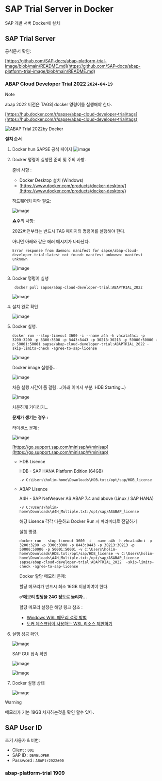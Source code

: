 # SAP Trial Server in Docker

SAP 개발 서버 Docker에 설치 


## SAP Trial Server

공식문서 확인:

[https://github.com/SAP-docs/abap-platform-trial-image/blob/main/README.md](https://github.com/SAP-docs/abap-platform-trial-image/blob/main/README.md)

### ABAP Cloud Developer Trial 2022  `2024-04-19`

> [!note]
> abap 2022 버전은 TAG의 docker 명령어를 실행해야 한다.
> 
> [https://hub.docker.com/r/sapse/abap-cloud-developer-trial/tags](https://hub.docker.com/r/sapse/abap-cloud-developer-trial/tags)


![ABAP Trial 2022by Docker](https://github.com/loopat666/my-wiki/assets/99716769/6ed4d934-2da5-4646-bf56-3f2d765e5250)




**설치 순서**

1. Docker hun SAPSE 공식 페이지
  ![image](https://github.com/loopat666/my-wiki/assets/99716769/19fda7bd-2293-4f26-89e3-53527aa882ac)

2. Docker 명령어 실행전 준비 및 주의 사항.

   준비 사항 :
   
      - Docker Desktop 설치 (Windows)
      - [https://www.docker.com/products/docker-desktop/](https://www.docker.com/products/docker-desktop/)
  
   하드웨어키 파악 필요:

   ![image](https://github.com/loopat666/my-wiki/assets/99716769/8195b94f-4ae2-4177-a5e4-9016f13b551e)


   ⚠️주의 사항:
   
     2022버전부터는 반드시 TAG 페이지의 명령어를 실행해야 한다.
   
     아니면 아래와 같은 에러 메시지가 나타난다.
   
     `Error response from daemon: manifest for sapse/abap-cloud-developer-trial:latest not found: manifest unknown: manifest unknown`

     ![image](https://github.com/loopat666/my-wiki/assets/99716769/02042856-bff3-41b3-9635-852870a67b9d)

4. Docker 명령어 실행

   ```
    docker pull sapse/abap-cloud-developer-trial:ABAPTRIAL_2022
   ```  

    ![image](https://github.com/loopat666/my-wiki/assets/99716769/ec66ab18-d2b1-4fb9-87cf-c528caaf9518)

5. 설치 완료 확인

   ![image](https://github.com/loopat666/my-wiki/assets/99716769/5219269e-6d8b-4a47-80e5-39594d425461)

6. Docker 실행.

   ```
   docker run --stop-timeout 3600 -i --name a4h -h vhcala4hci -p 3200:3200 -p 3300:3300 -p 8443:8443 -p 30213:30213 -p 50000:50000 -p 50001:50001 sapse/abap-cloud-developer-trial:ABAPTRIAL_2022 -skip-limits-check -agree-to-sap-license
   ```

   ![image](https://github.com/loopat666/my-wiki/assets/99716769/f482b656-6c91-42e3-8d8f-1b5f8f1c2af6)

   Docker image 실행중...

   ![image](https://github.com/loopat666/my-wiki/assets/99716769/6fd6036c-3bad-43a8-9140-5a1a2108a36a)

   처음 실행 시간이 좀 걸림 ...(아래 이미지 부분. HDB Starting...)

   ![image](https://github.com/loopat666/my-wiki/assets/99716769/fbc6ee19-e49b-436e-b49f-5700269ce4d1)


   차분하게 기다리기...

   **문제가 생기는 경우 :**

   라이센스 문제 :
    
   ![image](https://github.com/loopat666/my-wiki/assets/99716769/35403d00-e314-473f-a5f9-f6782937c462)

   [https://go.support.sap.com/minisap/#/minisap](https://go.support.sap.com/minisap/#/minisap)

   - HDB Lisence
     
     HDB - SAP HANA Platform Edition (64GB)

     `-v C:\Users\holim-home\Downloads\HDB.txt:/opt/sap/HDB_license  `
     
   - ABAP Lisence
     
     A4H - SAP NetWeaver AS ABAP 7.4 and above (Linux / SAP HANA)

     `-v C:\Users\holim-home\Downloads\A4H_Multiple.txt:/opt/sap/ASABAP_license`

     해당 Lisence 각각 다운하고 Docker Run 시 파라미터로 전달하기

     실행 명령.
     
     ```
     docker run --stop-timeout 3600 -i --name a4h -h vhcala4hci -p 3200:3200 -p 3300:3300 -p 8443:8443 -p 30213:30213 -p 50000:50000 -p 50001:50001 -v C:\Users\holim-home\Downloads\HDB.txt:/opt/sap/HDB_license -v C:\Users\holim-home\Downloads\A4H_Multiple.txt:/opt/sap/ASABAP_license sapse/abap-cloud-developer-trial:ABAPTRIAL_2022  -skip-limits-check -agree-to-sap-license 
     ```

     Docker 할당 메모리 문제:

     할당 메모리가 반드시 최소 16GB 이상이여야 한다.
  
     **✅메모리 할당을 24G 정도로 늘리자...**

     할당 메모리 설정은 해당 링크 참조 :
     
     - [Windows WSL 메모리 설정 방법](https://github.com/SAP-docs/abap-platform-trial-image?tab=readme-ov-file#windows)
     - [도커 데스크탑이 사용하는 WSL 리소스 제한하기](https://kdev.ing/limit-resources-docker-desktop-using-wslconfig/)


8. 실행 성공 확인.

   ![image](https://github.com/loopat666/my-wiki/assets/99716769/e5d52b64-3015-4486-b80f-62cd108b3b77)


   SAP GUI 접속 확인

   ![image](https://github.com/loopat666/my-wiki/assets/99716769/5b3bc356-a188-47cf-88ab-7da30fb9a32a)

   ![image](https://github.com/loopat666/my-wiki/assets/99716769/3c1a3275-e342-41d2-8505-be0667535b66)

9. Docker 실행 상태

     ![image](https://github.com/loopat666/my-wiki/assets/99716769/6d74fa87-6dfe-4a32-adff-eb8a6423f248)



> [!WARNING]
> 메모리가 기본 19GB 차지하는것을 확인 할수 있다.

## SAP User ID

초기 사용자 & 비번:

- Client : `001`
- SAP ID : `DEVELOPER`
- Password : `ABAPtr2022#00`
   



   







### abap-platform-trial 1909
